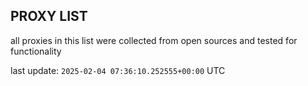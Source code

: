 ## PROXY LIST

all proxies in this list were collected from open sources and tested for functionality

last update: `2025-02-04 07:36:10.252555+00:00` UTC